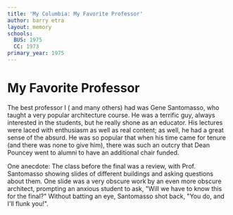 ```yaml
---
title: 'My Columbia: My Favorite Professor'
author: barry etra
layout: memory
schools:
  BUS: 1975
  CC: 1973
primary_year: 1975
---
```

# My Favorite Professor

The best professor I ( and many others) had was Gene Santomasso, who taught a very popular architecture course. He was a terrific guy, always interested in the students, but he really shone as an educator. His lectures were laced with enthusiasm as well as real content; as well, he had a great sense of the absurd. He was so popular that when his time came for tenure (and there was none to give him), there was such an outcry that Dean Pouncey went to alumni to have an additional chair funded.

One anecdote: The class before the final was a review, with Prof. Santomasso showing slides of different buildings and asking questions about them. One slide was a very obscure work by an even more obscure architect, prompting an anxious student to ask, "Will we have to know this for the final?" Without batting an eye, Santomasso shot back, "You do, and I'll flunk you!".
